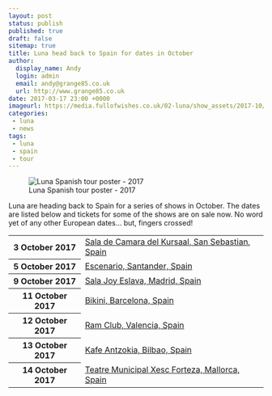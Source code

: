 ```yaml
---
layout: post
status: publish
published: true
draft: false
sitemap: true
title: Luna head back to Spain for dates in October
author:
  display_name: Andy
  login: admin
  email: andy@grange85.co.uk
  url: http://www.grange85.co.uk
date: 2017-03-17 23:00 +0000
imageurl: https://media.fullofwishes.co.uk/02-luna/show_assets/2017-10/luna-spain-2017-10.jpg
categories:
 - luna
 - news
tags:
 - luna
 - spain
 - tour
---
```

<figure class="caption aligncenter"><img src="https://media.fullofwishes.co.uk/02-luna/show_assets/2017-10/luna-spain-2017-10.jpg" alt="Luna Spanish tour poster - 2017" /><figcaption class="caption-text">Luna Spanish tour poster - 2017</figcaption></figure>
<p class="lead">Luna are heading back to Spain for a series of shows in October. The dates are listed below and tickets for some of the shows are on sale now. No word yet of any other European dates&hellip; but, fingers crossed!</p>

<table class="table table-striped">
        <tbody><tr>
        <th class="col-md-4">3 October 2017</th>
        <td class="col-md-8"><a href="/database/luna/shows/2017/2017-10-03-luna-sala-de-camara-del-kursaal-san-sebastian-spain/">Sala de Camara del Kursaal, San Sebastian, Spain</a></td>
        </tr>
        <tr>
        <th class="col-md-4">5 October 2017</th>
        <td class="col-md-8"><a href="/database/luna/shows/2017/2017-10-05-luna-escenario-santander-spain/">Escenario, Santander, Spain</a></td>
        </tr>
        <tr>
        <th class="col-md-4">9 October 2017</th>
        <td class="col-md-8"><a href="/database/luna/shows/2017/2017-10-09-luna-sala-joy-eslava-madrid-spain/">Sala Joy Eslava, Madrid, Spain</a></td>
        </tr>
        <tr>
        <th class="col-md-4">11 October 2017</th>
        <td class="col-md-8"><a href="/database/luna/shows/2017/2017-10-11-luna-bikini-barcelona-spain/">Bikini, Barcelona, Spain</a></td>
        </tr>
        <tr>
        <th class="col-md-4">12 October 2017</th>
        <td class="col-md-8"><a href="/database/luna/shows/2017/2017-10-12-luna-ram-club-valencia-spain/">Ram Club, Valencia, Spain</a></td>
        </tr>
        <tr>
        <th class="col-md-4">13 October 2017</th>
        <td class="col-md-8"><a href="/database/luna/shows/2017/2017-10-13-luna-kafe-antzokia-bilbao-spain/">Kafe Antzokia, Bilbao, Spain</a></td>
        </tr>
        <tr>
        <th class="col-md-4">14 October 2017</th>
        <td class="col-md-8"><a href="/database/luna/shows/2017/2017-10-15-luna-teatre-municipal-xesc-forteza-mallorca-spain/">Teatre Municipal Xesc Forteza, Mallorca, Spain</a></td>
        </tr>
</tbody></table>
